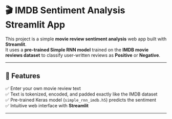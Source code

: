 # 🎬 IMDB Sentiment Analysis Streamlit App

This project is a simple **movie review sentiment analysis** web app built with **Streamlit**.  
It uses a **pre-trained Simple RNN model** trained on the **IMDB movie reviews dataset** to classify user-written reviews as **Positive** or **Negative**.

---

## 📌 Features

✅ Enter your own movie review text  
✅ Text is tokenized, encoded, and padded exactly like the IMDB dataset  
✅ Pre-trained Keras model (`simple_rnn_imdb.h5`) predicts the sentiment  
✅ Intuitive web interface with **Streamlit**

---
